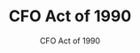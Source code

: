 ---
layout: resources-landing
title: "CFO Act of 1990"
subtitle: "CFO Act of 1990"
external_link: https://www.congress.gov/101/statute/STATUTE-104/STATUTE-104-Pg2838.pdf
filters: financial-reporting cfoc legislation congress archived 1991
fiscal_year: 1991
---
